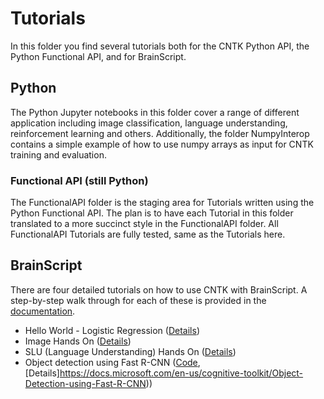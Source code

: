 # Tutorials

In this folder you find several tutorials both for the CNTK Python API, the Python Functional API, and for BrainScript. 

## Python

The Python Jupyter notebooks in this folder cover a range of different application including 
image classification, language understanding, reinforcement learning and others. 
Additionally, the folder NumpyInterop contains a simple example of how to use 
numpy arrays as input for CNTK training and evaluation.

### Functional API (still Python)

The FunctionalAPI folder is the staging area for Tutorials written using the Python Functional API. 
The plan is to have each Tutorial in this folder translated to a more succinct style in the FunctionalAPI folder.
All FunctionalAPI Tutorials are fully tested, same as the Tutorials here.


## BrainScript

There are four detailed tutorials on how to use CNTK with BrainScript. 
A step-by-step walk through for each of these is provided in the [documentation](https://docs.microsoft.com/en-us/cognitive-toolkit/Tutorials).

* Hello World - Logistic Regression ([Details](https://docs.microsoft.com/en-us/cognitive-toolkit/Tutorials))
* Image Hands On ([Details](https://docs.microsoft.com/en-us/cognitive-toolkit/Hands-On-Labs-Image-Recognition)) 
* SLU (Language Understanding) Hands On ([Details](https://docs.microsoft.com/en-us/cognitive-toolkit/Hands-On-Labs-Language-Understanding))
* Object detection using Fast R-CNN ([Code](https://github.com/Microsoft/CNTK/tree/master/Examples/Image/Detection/FastRCNN), [Details]https://docs.microsoft.com/en-us/cognitive-toolkit/Object-Detection-using-Fast-R-CNN))
